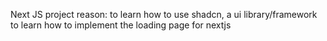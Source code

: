 Next JS project reason: 
    to learn how to use shadcn, a ui library/framework
    to learn how to implement the loading page for nextjs